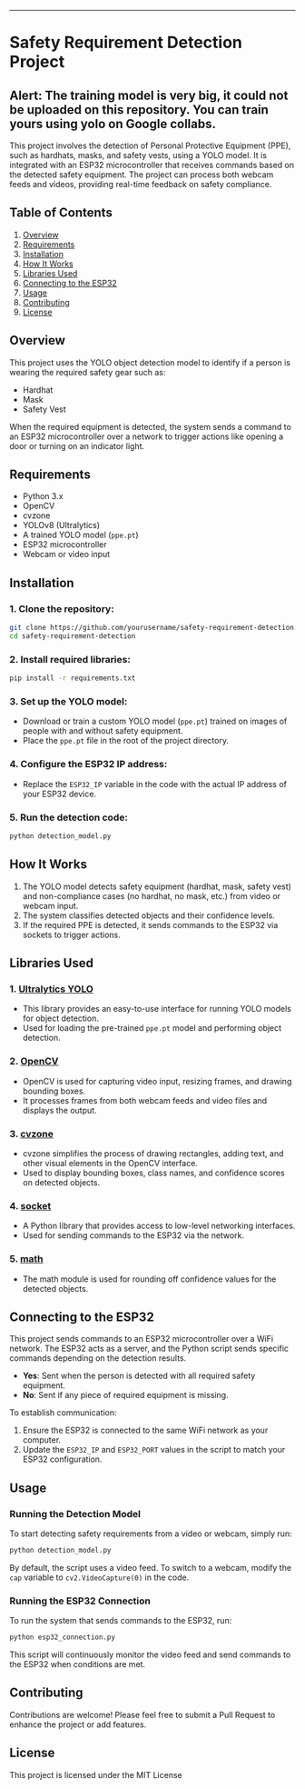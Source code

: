 
---

# Safety Requirement Detection Project

## Alert: The training model is very big, it could not be uploaded on this repository. You can train yours using yolo on Google collabs.

This project involves the detection of Personal Protective Equipment (PPE), such as hardhats, masks, and safety vests, using a YOLO model. It is integrated with an ESP32 microcontroller that receives commands based on the detected safety equipment. The project can process both webcam feeds and videos, providing real-time feedback on safety compliance.

## Table of Contents
1. [Overview](#overview)
2. [Requirements](#requirements)
3. [Installation](#installation)
4. [How It Works](#how-it-works)
5. [Libraries Used](#libraries-used)
6. [Connecting to the ESP32](#connecting-to-the-esp32)
7. [Usage](#usage)
8. [Contributing](#contributing)
9. [License](#license)

## Overview
This project uses the YOLO object detection model to identify if a person is wearing the required safety gear such as:
- Hardhat
- Mask
- Safety Vest

When the required equipment is detected, the system sends a command to an ESP32 microcontroller over a network to trigger actions like opening a door or turning on an indicator light.

## Requirements
- Python 3.x
- OpenCV
- cvzone
- YOLOv8 (Ultralytics)
- A trained YOLO model (`ppe.pt`)
- ESP32 microcontroller
- Webcam or video input

## Installation
### 1. Clone the repository:
```bash
git clone https://github.com/yourusername/safety-requirement-detection.git
cd safety-requirement-detection
```

### 2. Install required libraries:
```bash
pip install -r requirements.txt
```

### 3. Set up the YOLO model:
- Download or train a custom YOLO model (`ppe.pt`) trained on images of people with and without safety equipment.
- Place the `ppe.pt` file in the root of the project directory.

### 4. Configure the ESP32 IP address:
- Replace the `ESP32_IP` variable in the code with the actual IP address of your ESP32 device.

### 5. Run the detection code:
```bash
python detection_model.py
```

## How It Works
1. The YOLO model detects safety equipment (hardhat, mask, safety vest) and non-compliance cases (no hardhat, no mask, etc.) from video or webcam input.
2. The system classifies detected objects and their confidence levels.
3. If the required PPE is detected, it sends commands to the ESP32 via sockets to trigger actions.

## Libraries Used
### 1. [Ultralytics YOLO](https://docs.ultralytics.com/)
- This library provides an easy-to-use interface for running YOLO models for object detection.
- Used for loading the pre-trained `ppe.pt` model and performing object detection.

### 2. [OpenCV](https://opencv.org/)
- OpenCV is used for capturing video input, resizing frames, and drawing bounding boxes.
- It processes frames from both webcam feeds and video files and displays the output.

### 3. [cvzone](https://pypi.org/project/cvzone/)
- cvzone simplifies the process of drawing rectangles, adding text, and other visual elements in the OpenCV interface.
- Used to display bounding boxes, class names, and confidence scores on detected objects.

### 4. [socket](https://docs.python.org/3/library/socket.html)
- A Python library that provides access to low-level networking interfaces.
- Used for sending commands to the ESP32 via the network.

### 5. [math](https://docs.python.org/3/library/math.html)
- The math module is used for rounding off confidence values for the detected objects.

## Connecting to the ESP32
This project sends commands to an ESP32 microcontroller over a WiFi network. The ESP32 acts as a server, and the Python script sends specific commands depending on the detection results.

- **Yes**: Sent when the person is detected with all required safety equipment.
- **No**: Sent if any piece of required equipment is missing.

To establish communication:
1. Ensure the ESP32 is connected to the same WiFi network as your computer.
2. Update the `ESP32_IP` and `ESP32_PORT` values in the script to match your ESP32 configuration.

## Usage
### Running the Detection Model
To start detecting safety requirements from a video or webcam, simply run:
```bash
python detection_model.py
```
By default, the script uses a video feed. To switch to a webcam, modify the `cap` variable to `cv2.VideoCapture(0)` in the code.

### Running the ESP32 Connection
To run the system that sends commands to the ESP32, run:
```bash
python esp32_connection.py
```

This script will continuously monitor the video feed and send commands to the ESP32 when conditions are met.

## Contributing
Contributions are welcome! Please feel free to submit a Pull Request to enhance the project or add features.

## License
This project is licensed under the MIT License
